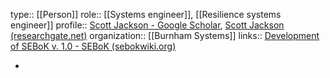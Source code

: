 type:: [[Person]]
role:: [[Systems engineer]], [[Resilience systems engineer]]
profile:: [‪Scott Jackson‬ - ‪Google Scholar‬](https://scholar.google.com/citations?user=jgl1dBgAAAAJ&hl=en&oi=ao), [Scott Jackson (researchgate.net)](https://www.researchgate.net/profile/Scott-Jackson-13)
organization:: [[Burnham Systems]]
links:: [Development of SEBoK v. 1.0 - SEBoK (sebokwiki.org)](https://sebokwiki.org/wiki/Development_of_SEBoK_v._1.0)

-